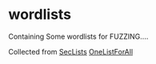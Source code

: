 # wordlists
Containing Some wordlists for FUZZING....

Collected from [SecLists](https://github.com/danielmiessler/SecLists)
               [OneListForAll](https://github.com/six2dez/OneListForAll)
